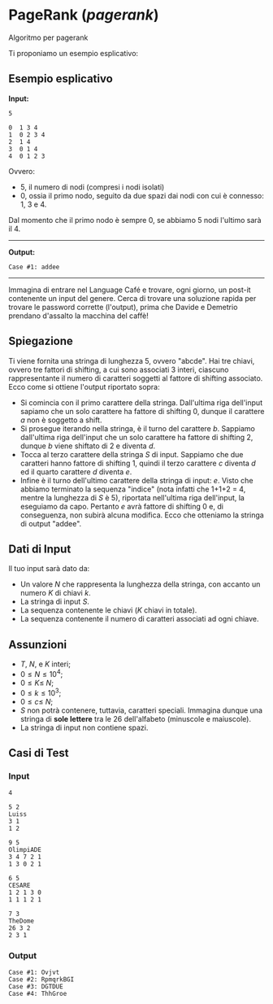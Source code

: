 # PageRank (*pagerank*)

Algoritmo per pagerank





Ti proponiamo un esempio esplicativo:

## Esempio esplicativo
**Input:**

```
5

0  1 3 4
1  0 2 3 4
2  1 4
3  0 1 4
4  0 1 2 3
```
Ovvero:
- 5, il numero di nodi (compresi i nodi isolati)
- 0, ossia il primo nodo, seguito da due spazi dai nodi con cui è connesso: 1, 3 e 4.

Dal momento che il primo nodo è sempre 0, se abbiamo 5 nodi l'ultimo sarà il 4.

---

**Output:**

```
Case #1: addee
```

---

Immagina di entrare nel Language Café e trovare, ogni giorno, un post-it contenente un input del genere. Cerca di trovare una soluzione rapida per trovare le password corrette (l'output), prima che Davide e Demetrio prendano d'assalto la macchina del caffè!


## Spiegazione

Ti viene fornita una stringa di lunghezza 5, ovvero "abcde". Hai tre chiavi, ovvero tre fattori di shifting, a cui sono associati 3 interi, ciascuno rappresentante il numero di caratteri soggetti al fattore di shifting associato. Ecco come si ottiene l'output riportato sopra:
- Si comincia con il primo carattere della stringa. Dall'ultima riga dell'input sapiamo che un solo carattere ha fattore di shifting 0, dunque il carattere $a$ non è soggetto a shift.
- Si prosegue iterando nella stringa, è il turno del carattere $b$. Sappiamo dall'ultima riga dell'input che un solo carattere ha fattore di shifting 2, dunque $b$ viene shiftato di 2 e diventa $d$.
- Tocca al terzo carattere della stringa $S$ di input. Sappiamo che due caratteri hanno fattore di shifting 1, quindi il terzo carattere $c$ diventa $d$ ed il quarto carattere $d$ diventa $e$.
- Infine è il turno dell'ultimo carattere della stringa di input: $e$. Visto che abbiamo terminato la sequenza "indice" (nota infatti che 1+1+2 = 4, mentre la lunghezza di $S$ è 5), riportata nell'ultima riga dell'input, la eseguiamo da capo. Pertanto $e$ avrà fattore di shifting 0 e, di conseguenza, non subirà alcuna modifica.
Ecco che otteniamo la stringa di output "addee".

## Dati di Input
Il tuo input sarà dato da:
- Un valore $N$ che rappresenta la lunghezza della stringa, con accanto un numero $K$ di chiavi $k$.
- La stringa di input $S$.
- La sequenza contenente le chiavi ($K$ chiavi in totale).
- La sequenza contenente il numero di caratteri associati ad ogni chiave.

## Assunzioni
- $T$, $N$, e $K$ interi;
- $0 \leq N \leq 10^4$;
- $0 \leq K \leq\ N$;
- $0 \leq k \leq 10^3$;
- $0 \leq c \leq\ N$;
- $S$ non potrà contenere, tuttavia, caratteri speciali. Immagina dunque una stringa di **sole lettere** tra le 26 dell'alfabeto (minuscole e maiuscole).
- La stringa di input non contiene spazi.

## Casi di Test

### Input

```
4

5 2
Luiss
3 1
1 2

9 5
OlimpiADE
3 4 7 2 1
1 3 0 2 1

6 5
CESARE
1 2 1 3 0
1 1 1 2 1

7 3
TheDome
26 3 2
2 3 1
```

### Output

```
Case #1: Ovjvt
Case #2: RpmqrkBGI
Case #3: DGTDUE
Case #4: ThhGroe
```